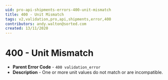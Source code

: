 ```yaml
---
uid: pro-api-shipments-errors-400-unit-mismatch
title: 400 - Unit Mismatch
tags: v2,validation,pro,api,shipments,error,400
contributors: andy.walton@sorted.com
created: 13/11/2020
---
```

# 400 - Unit Mismatch

* **Parent Error Code** - `400 validation_error`
* **Description** - One or more unit values do not match or are incompatible.